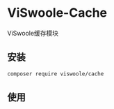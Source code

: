 # ViSwoole-Cache

ViSwoole缓存模块

## 安装

```bash
composer require viswoole/cache
```

## 使用

```php

```
